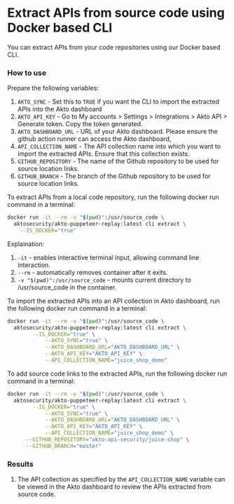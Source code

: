 # Extract APIs from source code using Docker based CLI

You can extract APIs from your code repositories using our Docker based CLI.

### How to use

Prepare the following variables:
1. `AKTO_SYNC` - Set this to `TRUE` if you want the CLI to import the extracted APIs into the Akto dashboard
2. `AKTO_API_KEY` - Go to My accounts > Settings > Integrations > Akto API > Generate token. Copy the token generated.
3. `AKTO_DASHBOARD_URL` - URL of your Akto dashboard. Please ensure the github action runner can access the Akto dashboard,
4. `API_COLLECTION_NAME` - The API collection name into which you want to import the extracted APIs. Ensure that this collection exists.
5. `GITHUB_REPOSITORY` - The name of the Github repository to be used for source location links.
6. `GITHUB_BRANCH` - The branch of the Github repository to be used for source location links.


To extract APIs from a local code repository, run the following docker run command in a terminal:
```bash
docker run -it --rm -v "$(pwd)":/usr/source_code \
  aktosecurity/akto-puppeteer-replay:latest cli extract \
    --IS_DOCKER="true"
```
Explaination:
1. `-it` -  enables interactive terminal input, allowing command line interaction.
2. `--rm` -  automatically removes container after it exits.
3. `-v "$(pwd)":/usr/source_code` - mounts current directory to /usr/source_code in the container.

To import the extracted APIs into an API collection in Akto dashboard, run the following docker run command in a terminal:
```bash
docker run -it --rm -v "$(pwd)":/usr/source_code \
  aktosecurity/akto-puppeteer-replay:latest cli extract \
  		--IS_DOCKER="true" \
			--AKTO_SYNC="true" \
			--AKTO_DASHBOARD_URL="AKTO_DASHBOARD_URL" \
			--AKTO_API_KEY="AKTO_API_KEY" \
			--API_COLLECTION_NAME="juice_shop_demo"
```

To add source code links to the extracted APIs, run the following docker run command in a terminal:
```bash
docker run -it --rm -v "$(pwd)":/usr/source_code \
  aktosecurity/akto-puppeteer-replay:latest cli extract \
  		--IS_DOCKER="true" \
			--AKTO_SYNC="true" \
			--AKTO_DASHBOARD_URL="AKTO_DASHBOARD_URL" \
			--AKTO_API_KEY="AKTO_API_KEY" \
			--API_COLLECTION_NAME="juice_shop_demo" \
      --GITHUB_REPOSITORY="akto-api-security/juice-shop" \
      --GITHUB_BRANCH="master"
```

### Results

1. The API collection as specified by the `API_COLLECTION_NAME` variable can be viewed in the Akto dashboard to review the APIs extracted from source code.